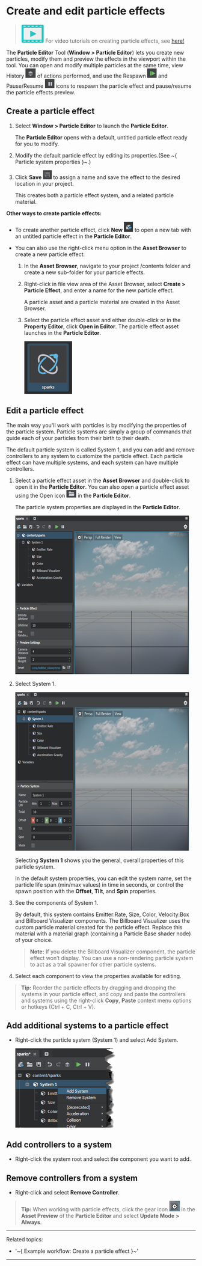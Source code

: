 # Create and edit particle effects

> ![](../images/icon_video.png) For video tutorials on creating particle effects, see <a href="http://area.autodesk.com/learning/creating-particle-effects-in-stingray" target="blank">here!</a>

The **Particle Editor** Tool (**Window > Particle Editor**) lets you create new particles, modify them and preview the effects in the viewport within the tool. You can open and modify multiple particles at the same time, view History ![](../images/icon_partEd_history.png) of actions performed, and use the Respawn ![](../images/icon_particle_respawn.png) and Pause/Resume ![](../images/icon_partEd_pause.png) icons to respawn the particle effect and pause/resume the particle effects preview.

## Create a particle effect

1.	Select **Window > Particle Editor** to launch the **Particle Editor**.

    The **Particle Editor** opens with a default, untitled particle effect ready for you to modify.
2.	Modify the default particle effect by editing its properties.(See ~{ Particle system properties }~.)
3.	Click **Save** ![](../images/icon_save.png) to assign a name and save the effect to the desired location in your project.

	This creates both a particle effect system, and a related particle material.

**Other ways to create particle effects:**

-	To create another particle effect, click **New** ![](../images/icon_createAsset.png) to open a new tab with an untitled particle effect in the **Particle Editor**.

-	You can also use the right-click menu option in the **Asset Browser** to create a new particle effect:

	1.	In the **Asset Browser**, navigate to your project /contents folder and create a new sub-folder for your particle effects.

	2. Right-click in file view area of the Asset Browser, select **Create > Particle Effect**, and enter a name for the new particle effect.

		A particle asset and a particle material are created in the Asset Browser.

	3. Select the particle effect asset and either double-click or in the **Property Editor**, click **Open in Editor**. The particle effect asset launches in the **Particle Editor**.

		![](../images/create_particle.png)

## Edit a particle effect

The main way you'll work with particles is by modifying the properties of the particle system. Particle systems are simply a group of commands that guide each of your particles from their birth to their death.

The default particle system is called System 1, and you can add and remove controllers to any system to customize the particle effect. Each particle effect can have multiple systems, and each system can have multiple controllers.

1. Select a particle effect asset in the **Asset Browser** and double-click to open it in the **Particle Editor**. You can also open a particle effect asset using the Open icon ![](../images/icon_scriptEd_Open.png) in the **Particle Editor**.

	The particle system properties are displayed in the **Particle Editor**.

	![](../images/particle_properties.png)

2. Select System 1.

	![](../images/particle_system1.png)

	Selecting **System 1** shows you the general, overall properties of this particle system.

	In the default system properties, you can edit the system name, set the particle life span (min/max values) in time in seconds, or control the spawn position with the **Offset**, **Tilt**, and **Spin** properties.

3. See the components of System 1.

	By default, this system contains Emitter:Rate, Size, Color, Velocity:Box and Billboard Visualizer components. The Billboard Visualizer uses the custom particle material created for the particle effect. Replace this material with a material graph (containing a Particle Base shader node) of your choice.

	>**Note:** If you delete the Billboard Visualizer component, the particle effect won’t display. You can use a non-rendering particle system to act as a trail spawner for other particle systems.

4. Select each component to view the properties available for editing.

>**Tip:** Reorder the particle effects by dragging and dropping the systems in your particle effect, and copy and paste the controllers and systems using the right-click **Copy**, **Paste** context menu options or hotkeys (Ctrl + C, Ctrl + V).

## Add additional systems to a particle effect

-	Right-click the particle system (System 1) and select Add System.

	![](../images/particle_add_system.png)

## Add controllers to a system

- Right-click the system root and select the component you want to add.

## Remove controllers from a system

-	Right-click and select **Remove Controller**.

> **Tip:** When working with particle effects, click the gear icon ![](../images/icon_assetPreview.png) in the **Asset Preview** of the **Particle Editor** and select **Update Mode > Always**.

---
Related topics:
-	'~{ Example workflow: Create a particle effect }~'
---
